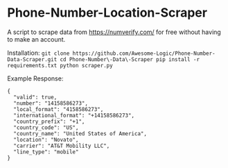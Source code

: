 # Phone-Number-Location-Scraper

A script to scrape data from https://numverify.com/ for free without having to make an account.

Installation:
`
git clone https://github.com/Awesome-Logic/Phone-Number-Data-Scraper.git
cd Phone-Number\-Data\-Scraper
pip install -r requirements.txt
python scraper.py
`

Example Response:

```
{
  "valid": true,
  "number": "14158586273",
  "local_format": "4158586273",
  "international_format": "+14158586273",
  "country_prefix": "+1",
  "country_code": "US",
  "country_name": "United States of America",
  "location": "Novato",
  "carrier": "AT&T Mobility LLC",
  "line_type": "mobile"
}
```
